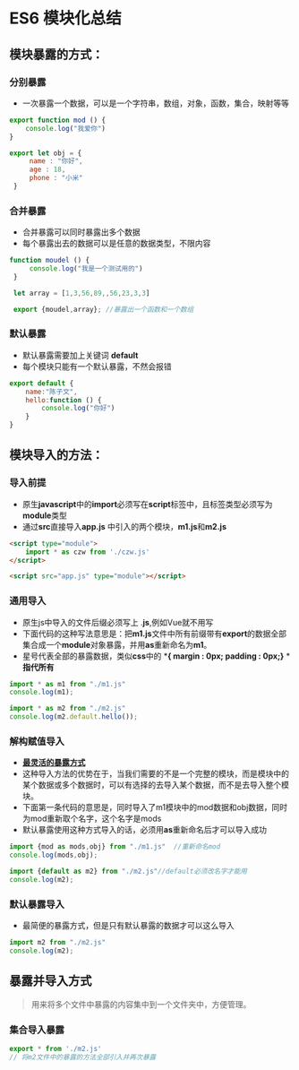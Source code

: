# ES6 模块化总结

## 模块暴露的方式：

### 分别暴露

- 一次暴露一个数据，可以是一个字符串，数组，对象，函数，集合，映射等等

```js
export function mod () {  
    console.log("我爱你")
}

export let obj = {   
     name : "你好",
     age : 18,
     phone : "小米"
 }
```

### 合并暴露

- 合并暴露可以同时暴露出多个数据
- 每个暴露出去的数据可以是任意的数据类型，不限内容

```js
function moudel () {
     console.log("我是一个测试用的")
 }

 let array = [1,3,56,89,,56,23,3,3]

 export {moudel,array}; //暴露出一个函数和一个数组

```

### 默认暴露

- 默认暴露需要加上关键词 **default**
- 每个模块只能有一个默认暴露，不然会报错

```js
export default {
    name:"陈子文",
    hello:function () {
        console.log("你好")
    }
}
```

## 模块导入的方法：

### 导入前提

- 原生**javascript**中的**import**必须写在**script**标签中，且标签类型必须写为**module**类型
- 通过**src**直接导入**app.js** 中引入的两个模块，**m1.js**和**m2.js**

```html
<script type="module">
    import * as czw from './czw.js'
</script>
```

```html
<script src="app.js" type="module"></script> 
```

### 通用导入

- 原生js中导入的文件后缀必须写上 .**js**,例如Vue就不用写
- 下面代码的这种写法意思是：把**m1.js**文件中所有前缀带有**export**的数据全部集合成一个**module**对象暴露，并用**as**重新命名为**m1**。
- 星号代表全部的暴露数据，类似**css**中的 ***{ margin : 0px; padding : 0px;}** ***指代所有**

```js
import * as m1 from "./m1.js" 
console.log(m1);

import * as m2 from "./m2.js"
console.log(m2.default.hello());
```

### 解构赋值导入

- **<u>最灵活的暴露方式</u>**
- 这种导入方法的优势在于，当我们需要的不是一个完整的模块，而是模块中的某个数据或多个数据时，可以有选择的去导入某个数据，而不是去导入整个模块。
- 下面第一条代码的意思是，同时导入了m1模块中的mod数据和obj数据，同时为mod重新取个名字，这个名字是mods
- 默认暴露使用这种方式导入的话，必须用**as**重新命名后才可以导入成功

```js
import {mod as mods,obj} from "./m1.js"  //重新命名mod
console.log(mods,obj);

import {default as m2} from "./m2.js"//default必须改名字才能用
console.log(m2);
```

### 默认暴露导入

- 最简便的暴露方式，但是只有默认暴露的数据才可以这么导入

```js
import m2 from "./m2.js"
console.log(m2);
```

## 暴露并导入方式

> 用来将多个文件中暴露的内容集中到一个文件夹中，方便管理。

### 集合导入暴露

```js
export * from './m2.js'
// 将m2文件中的暴露的方法全部引入并再次暴露
```
